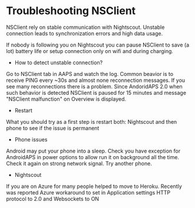# Troubleshooting NSClient

NSClient rely on stable communication with Nightscout. Unstable connection leads to synchronization errors and high data usage.

If nobody is following you on Nightscout you can pause NSClient to save (a lot) battery life or setup connection only on wifi and during charging.

* How to detect unstable connection?

Go to NSClient tab in AAPS and watch the log. Common beavior is to receive PING every ~30s and almost none reconnection messages. If you see many reconnections there is a problem. Since AndoridAPS 2.0 when such behavior is detected NSClient is paused for 15 minutes and message "NSClient malfunction" on Overview is displayed.

* Restart

What you should try as a first step is restart both: Nightscout and then phone to see if the issue is permanent

* Phone issues

Android may put your phone into a sleep. Check you have exception for AndroidAPS in power options to allow run it on background all the time. Check it again on strong network signal. Try another phone.

* Nightscout

If you are on Azure for many people helped to move to Heroku. Recently was reported Azure workaround to set in Application settings HTTP protocol to 2.0 and Websockets to ON

